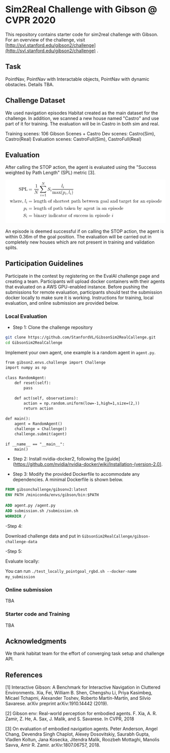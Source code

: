 Sim2Real Challenge with Gibson @ CVPR 2020
===================================
This repository contains starter code for sim2real challenge with Gibson. For an overview of the challenge, visit [http://svl.stanford.edu/gibson2/challenge](http://svl.stanford.edu/gibson2/challenge) .

Task
----------------------------
PointNav, PointNav with Interactable objects, PointNav with dynamic obstacles. Details TBA.

Challenge Dataset
----------------------------

We used navigation episodes Habitat created as the main dataset for the challenge. In addition, we scanned a 
new house named "Castro" and use part of it for training. The evaluation will be in Castro in both sim and real.

Training scenes: 106 Gibson Scenes + Castro
Dev scenes: Castro(Sim), Castro(Real)
Evaluation scenes: CastroFull(Sim), CastroFull(Real)


Evaluation
-----------------------------
After calling the STOP action, the agent is evaluated using the "Success weighted by Path Length" (SPL) metric [3].

![SPL](./misc/spl.png)

An episode is deemed successful if on calling the STOP action, the agent is within 0.36m of the goal position. The evaluation will be carried out in completely new houses which are not present in training and validation splits.

Participation Guidelines
-----------------------------
Participate in the contest by registering on the EvalAI challenge page and creating a team. Participants will upload docker containers with their agents that evaluated on a AWS GPU-enabled instance. Before pushing the submissions for remote evaluation, participants should test the submission docker locally to make sure it is working. Instructions for training, local evaluation, and online submission are provided below.

### Local Evaluation
- Step 1: Clone the challenge repository
```bash
git clone https://github.com/StanfordVL/GibsonSim2RealCallenge.git
cd GibsonSim2RealCallenge
```

Implement your own agent, one example is a random agent in `agent.py`.

```python3
from gibson2.envs.challenge import Challenge
import numpy as np

class RandomAgent:
    def reset(self):
        pass

    def act(self, observations):
        action = np.random.uniform(low=-1,high=1,size=(2,))
        return action

def main():
    agent = RandomAgent()
    challenge = Challenge()
    challenge.submit(agent)

if __name__ == "__main__":
    main()
```

- Step 2: Install nvidia-docker2, following the [guide](https://github.com/nvidia/nvidia-docker/wiki/Installation-(version-2.0). 

- Step 3: Modify the provided Dockerfile to accommodate any dependencies. A minimal Dockerfile is shown below.
```Dockerfile
FROM gibsonchallenge/gibsonv2:latest
ENV PATH /miniconda/envs/gibson/bin:$PATH

ADD agent.py /agent.py
ADD submission.sh /submission.sh
WORKDIR /
```
-Step 4: 

Download challenge data and put in `GibsonSim2RealCallenge/gibson-challenge-data`

-Step 5:

Evaluate locally:

You can run `./test_locally_pointgoal_rgbd.sh --docker-name my_submission`


### Online submission
TBA

### Starter code and Training
TBA

Acknowledgments
-------------------
We thank habitat team for the effort of converging task setup and challenge API. 


References 
-------------------
[1] Interactive Gibson: A Benchmark for Interactive Navigation in Cluttered Environments.  Xia, Fei, William B. Shen, Chengshu Li, Priya Kasimbeg, Micael Tchapmi, Alexander Toshev, Roberto Martín-Martín, and Silvio Savarese. arXiv preprint arXiv:1910.14442 (2019).

[2] Gibson env: Real-world perception for embodied agents. F. Xia, A. R. Zamir, Z. He, A. Sax, J. Malik, and S. Savarese. In CVPR, 2018

[3] On evaluation of embodied navigation agents. Peter Anderson, Angel Chang, Devendra Singh Chaplot, Alexey Dosovitskiy, Saurabh Gupta, Vladlen Koltun, Jana Kosecka, Jitendra Malik, Roozbeh Mottaghi, Manolis Savva, Amir R. Zamir. arXiv:1807.06757, 2018.